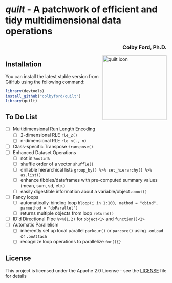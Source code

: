 
# *quilt* - A patchwork of efficient and tidy multidimensional data operations
<h3 align = "right">Colby Ford, Ph.D.</h3>
<img align="right" src="https://raw.githubusercontent.com/colbyford/quilt/master/quilt_hex.png" alt="quilt icon" width="200">

## Installation

You can install the latest stable version from GitHub using the following command:
```r
library(devtools)
install_github("colbyford/quilt")
library(quilt)
```

## To Do List

- [ ] Multidimensional Run Length Encoding
  - [ ] 2-dimensional RLE `rle_2()`
  - [ ] n-dimensional RLE `rle_n(., n)`
- [ ] Class-specific Transpose `transpose()`
- [ ] Enhanced Dataset Operations
  - [ ] not in `%notin%`
  - [ ] shuffle order of a vector `shuffle()`
  - [ ] drillable hierarchical lists `group_by() %>% set_hierarchy() %>% as.list()`
  - [ ] enhance tibbles/dataframes with pre-computed summary values (mean, sum, sd, etc.)
  - [ ] easily digestible information about a variable/object `about()`
- [ ] Fancy loops
  - [ ] automatically-binding loop `bloop(i in 1:100, method = "cbind", parmethod = "doParallel")`
  - [ ] returns multiple objects from loop `returns()`
- [ ] ID'd Directional Pipe `%>%(1,2)` for `object<1>` and `function()<2>`
- [ ] Automatic Parallelism
  - [ ] inherently set up local parallel `parkour()` or `parcore()` using `.onLoad` or `.onAttach`
  - [ ] recognize loop operations to parallelize `for(){}`

## License

This project is licensed under the Apache 2.0 License - see the [LICENSE](LICENSE) file for details
